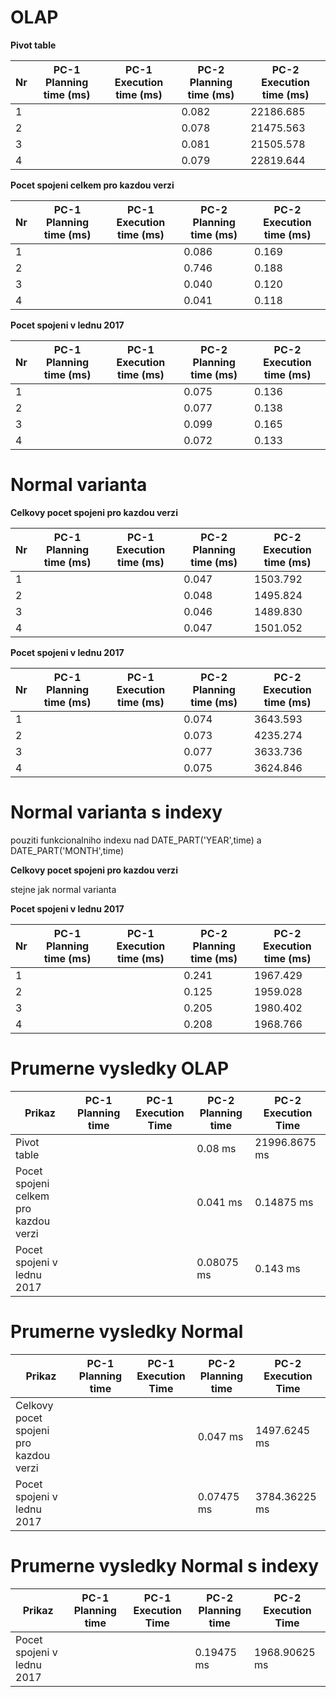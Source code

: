 # OLAP
**Pivot table**

Nr | PC-1 Planning time (ms) | PC-1 Execution time (ms) | PC-2 Planning time (ms) | PC-2 Execution time (ms) |
--- | ------------------ | ------------------ | --- | ---
1 |  |  | 0.082 | 22186.685 |
2 |  |  | 0.078 | 21475.563 |
3 |  |  | 0.081 | 21505.578 |
4 |  |  | 0.079 | 22819.644 |

**Pocet spojeni celkem pro kazdou verzi** 

Nr | PC-1 Planning time (ms) | PC-1 Execution time (ms) | PC-2 Planning time (ms) | PC-2 Execution time (ms) |
--- | ------------------ | ------------------ | --- | ---
1 |  |  | 0.086 | 0.169 |
2 |  |  | 0.746 | 0.188 |
3 |  |  | 0.040 | 0.120 |
4 |  |  | 0.041 | 0.118 |

**Pocet spojeni v lednu 2017**

Nr | PC-1 Planning time (ms) | PC-1 Execution time (ms) | PC-2 Planning time (ms) | PC-2 Execution time (ms) |
--- | ------------------ | ------------------ | --- | ---
1 | |  | 0.075 | 0.136 |
2 |  |  | 0.077 | 0.138 |
3 |  |  | 0.099 | 0.165 |
4 |  |  | 0.072 | 0.133 |

# Normal varianta

**Celkovy pocet spojeni pro kazdou verzi**

Nr | PC-1 Planning time (ms) | PC-1 Execution time (ms) | PC-2 Planning time (ms) | PC-2 Execution time (ms) |
--- | ------------------ | ------------------ | --- | ---
1 |  |  | 0.047 | 1503.792 |
2 |  |  | 0.048 | 1495.824 |
3 |  |  | 0.046 | 1489.830 |
4 |  |  | 0.047 | 1501.052 |

**Pocet spojeni v lednu 2017**

Nr | PC-1 Planning time (ms) | PC-1 Execution time (ms) | PC-2 Planning time (ms) | PC-2 Execution time (ms) |
--- | ------------------ | ------------------ | --- | ---
1 |  |  | 0.074 | 3643.593 |
2 |  |  | 0.073 | 4235.274 |
3 |  |  | 0.077 | 3633.736 |
4 |  |  | 0.075 | 3624.846 |


# Normal varianta s indexy

pouziti funkcionalniho indexu nad DATE_PART('YEAR',time) a DATE_PART('MONTH',time)

**Celkovy pocet spojeni pro kazdou verzi**

stejne jak normal varianta 


**Pocet spojeni v lednu 2017**

Nr | PC-1 Planning time (ms) | PC-1 Execution time (ms) | PC-2 Planning time (ms) | PC-2 Execution time (ms) |
--- | ------------------ | ------------------ | --- | ---
1 |  |  | 0.241 | 1967.429 |
2 |  |  | 0.125 | 1959.028 |
3 |  |  | 0.205 | 1980.402 |
4 |  |  | 0.208 | 1968.766 |


# Prumerne vysledky OLAP

Prikaz | PC-1 Planning time | PC-1 Execution Time | PC-2 Planning time | PC-2 Execution Time |
--- | --- | --- | --- | ---
Pivot table | | | 0.08 ms | 21996.8675 ms |
Pocet spojeni celkem pro kazdou verzi | | | 0.041 ms | 0.14875 ms |
Pocet spojeni v lednu 2017 | | | 0.08075 ms | 0.143 ms |


# Prumerne vysledky Normal

Prikaz | PC-1 Planning time | PC-1 Execution Time | PC-2 Planning time | PC-2 Execution Time |
--- | --- | --- | --- | ---
Celkovy pocet spojeni pro kazdou verzi | | | 0.047 ms | 1497.6245 ms |
Pocet spojeni v lednu 2017 | | | 0.07475 ms | 3784.36225 ms |

# Prumerne vysledky Normal s indexy

Prikaz | PC-1 Planning time | PC-1 Execution Time | PC-2 Planning time | PC-2 Execution Time |
--- | --- | --- | --- | ---
Pocet spojeni v lednu 2017 | | | 0.19475 ms | 1968.90625 ms |
